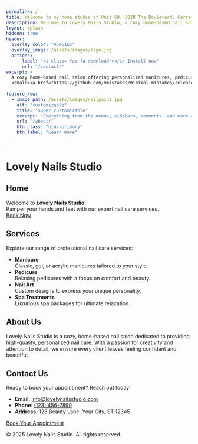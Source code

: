 ```yaml
---
permalink: /
title: Welcome to my home studio at Unit 69, 3028 The Boulevard, Carrara
description: Welcome to Lovely Nails Studio, a cozy home-based nail salon offering personalized manicures, pedicures, nail art, and spa treatments.
layout: splash
hidden: true
header:
  overlay_color: "#5e616c"
  overlay_image: /assets/images/logo.jpg
  actions:
    - label: "<i class='fas fa-download'></i> Install now"
      url: "/contact/"
excerpt: >
  A cozy home-based nail salon offering personalized manicures, pedicures, nail art, and spa treatments<br />
  <small><a href="https://github.com/mmistakes/minimal-mistakes/releases/tag/4.27.3">Latest release v4.27.3</a></small>
  
feature_row:
  - image_path: /assets/images/nailpaint.jpg
    alt: "customizable"
    title: "Super customizable"
    excerpt: "Everything from the menus, sidebars, comments, and more can be configured or set with YAML Front Matter."
    url: "/about/"
    btn_class: "btn--primary"
    btn_label: "Learn more"

---
```


# Lovely Nails Studio

## Home

Welcome to **Lovely Nails Studio**!  
Pamper your hands and feet with our expert nail care services.  
[Book Now](#contact)

## Services

Explore our range of professional nail care services:

- **Manicure**  
  Classic, gel, or acrylic manicures tailored to your style.
- **Pedicure**  
  Relaxing pedicures with a focus on comfort and beauty.
- **Nail Art**  
  Custom designs to express your unique personality.
- **Spa Treatments**  
  Luxurious spa packages for ultimate relaxation.

## About Us

Lovely Nails Studio is a cozy, home-based nail salon dedicated to providing high-quality, personalized nail care. With a passion for creativity and attention to detail, we ensure every client leaves feeling confident and beautiful.

## Contact Us

Ready to book your appointment? Reach out today!

- **Email**: [info@lovelynailsstudio.com](mailto:info@lovelynailsstudio.com)
- **Phone**: [(123) 456-7890](tel:+1234567890)
- **Address**: 123 Beauty Lane, Your City, ST 12345

[Book Your Appointment](mailto:info@lovelynailsstudio.com)


&copy; 2025 Lovely Nails Studio. All rights reserved.

